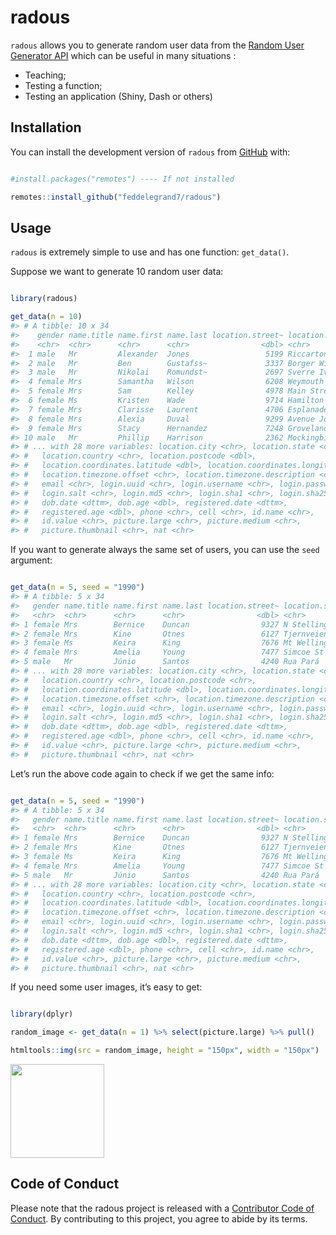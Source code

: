 
<!-- README.md is generated from README.Rmd. Please edit that file -->

# radous

<!-- badges: start -->

<!-- badges: end -->

`radous` allows you to generate random user data from the [Random User
Generator API](https://randomuser.me/) which can be useful in many
situations :

  - Teaching;
  - Testing a function;
  - Testing an application (Shiny, Dash or others)

## Installation

You can install the development version of `radous` from
[GitHub](https://github.com/) with:

``` r

#install.packages("remotes") ---- If not installed

remotes::install_github("feddelegrand7/radous")
```

## Usage

`radous` is extremely simple to use and has one function: `get_data()`.

Suppose we want to generate 10 random user data:

``` r

library(radous)

get_data(n = 10)
#> # A tibble: 10 x 34
#>    gender name.title name.first name.last location.street~ location.street~
#>    <chr>  <chr>      <chr>      <chr>                <dbl> <chr>           
#>  1 male   Mr         Alexander  Jones                 5199 Riccarton Road  
#>  2 male   Mr         Ben        Gustafss~             3337 Borger Withs ga~
#>  3 male   Mr         Nikolai    Romundst~             2697 Sverre Iversens~
#>  4 female Mrs        Samantha   Wilson                6208 Weymouth Road   
#>  5 female Mrs        Sam        Kelley                4978 Main Street     
#>  6 female Ms         Kristen    Wade                  9714 Hamilton Ave    
#>  7 female Mrs        Clarisse   Laurent               4706 Esplanade du 9 ~
#>  8 female Mrs        Alexia     Duval                 9299 Avenue Joliot C~
#>  9 female Mrs        Stacy      Hernandez             7248 Groveland Terra~
#> 10 male   Mr         Phillip    Harrison              2362 Mockingbird Ln  
#> # ... with 28 more variables: location.city <chr>, location.state <chr>,
#> #   location.country <chr>, location.postcode <dbl>,
#> #   location.coordinates.latitude <dbl>, location.coordinates.longitude <dbl>,
#> #   location.timezone.offset <chr>, location.timezone.description <chr>,
#> #   email <chr>, login.uuid <chr>, login.username <chr>, login.password <chr>,
#> #   login.salt <chr>, login.md5 <chr>, login.sha1 <chr>, login.sha256 <chr>,
#> #   dob.date <dttm>, dob.age <dbl>, registered.date <dttm>,
#> #   registered.age <dbl>, phone <chr>, cell <chr>, id.name <chr>,
#> #   id.value <chr>, picture.large <chr>, picture.medium <chr>,
#> #   picture.thumbnail <chr>, nat <chr>
```

If you want to generate always the same set of users, you can use the
`seed` argument:

``` r

get_data(n = 5, seed = "1990")
#> # A tibble: 5 x 34
#>   gender name.title name.first name.last location.street~ location.street~
#>   <chr>  <chr>      <chr>      <chr>                <dbl> <chr>           
#> 1 female Mrs        Bernice    Duncan                9327 N Stelling Rd   
#> 2 female Mrs        Kine       Otnes                 6127 Tjernveien      
#> 3 female Ms         Keira      King                  7676 Mt Wellington H~
#> 4 female Mrs        Amelia     Young                 7477 Simcoe St       
#> 5 male   Mr         Júnio      Santos                4240 Rua Pará        
#> # ... with 28 more variables: location.city <chr>, location.state <chr>,
#> #   location.country <chr>, location.postcode <chr>,
#> #   location.coordinates.latitude <dbl>, location.coordinates.longitude <dbl>,
#> #   location.timezone.offset <chr>, location.timezone.description <chr>,
#> #   email <chr>, login.uuid <chr>, login.username <chr>, login.password <chr>,
#> #   login.salt <chr>, login.md5 <chr>, login.sha1 <chr>, login.sha256 <chr>,
#> #   dob.date <dttm>, dob.age <dbl>, registered.date <dttm>,
#> #   registered.age <dbl>, phone <chr>, cell <chr>, id.name <chr>,
#> #   id.value <chr>, picture.large <chr>, picture.medium <chr>,
#> #   picture.thumbnail <chr>, nat <chr>
```

Let’s run the above code again to check if we get the same info:

``` r

get_data(n = 5, seed = "1990")
#> # A tibble: 5 x 34
#>   gender name.title name.first name.last location.street~ location.street~
#>   <chr>  <chr>      <chr>      <chr>                <dbl> <chr>           
#> 1 female Mrs        Bernice    Duncan                9327 N Stelling Rd   
#> 2 female Mrs        Kine       Otnes                 6127 Tjernveien      
#> 3 female Ms         Keira      King                  7676 Mt Wellington H~
#> 4 female Mrs        Amelia     Young                 7477 Simcoe St       
#> 5 male   Mr         Júnio      Santos                4240 Rua Pará        
#> # ... with 28 more variables: location.city <chr>, location.state <chr>,
#> #   location.country <chr>, location.postcode <chr>,
#> #   location.coordinates.latitude <dbl>, location.coordinates.longitude <dbl>,
#> #   location.timezone.offset <chr>, location.timezone.description <chr>,
#> #   email <chr>, login.uuid <chr>, login.username <chr>, login.password <chr>,
#> #   login.salt <chr>, login.md5 <chr>, login.sha1 <chr>, login.sha256 <chr>,
#> #   dob.date <dttm>, dob.age <dbl>, registered.date <dttm>,
#> #   registered.age <dbl>, phone <chr>, cell <chr>, id.name <chr>,
#> #   id.value <chr>, picture.large <chr>, picture.medium <chr>,
#> #   picture.thumbnail <chr>, nat <chr>
```

If you need some user images, it’s easy to get:

``` r

library(dplyr)

random_image <- get_data(n = 1) %>% select(picture.large) %>% pull()

htmltools::img(src = random_image, height = "150px", width = "150px")
```

<!--html_preserve-->

<img src="https://randomuser.me/api/portraits/women/31.jpg" height="150px" width="150px"/><!--/html_preserve-->

## Code of Conduct

Please note that the radous project is released with a [Contributor Code
of
Conduct](https://contributor-covenant.org/version/2/0/CODE_OF_CONDUCT.html).
By contributing to this project, you agree to abide by its terms.
